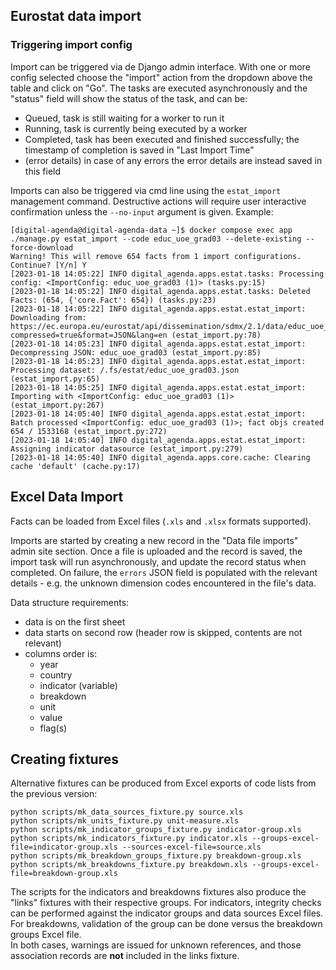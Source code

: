 ## Eurostat data import

### Triggering import config

Import can be triggered via de Django admin interface. With one or more config selected choose the "import" action from the dropdown above the table and click on "Go". The tasks are executed asynchronously and the "status" field will show the status of the task, and can be:

 - Queued, task is still waiting for a worker to run it
 - Running, task is currently being executed by a worker
 - Completed, task has been executed and finished successfully; the timestamp of completion is saved in "Last Import Time"
 - (error details) in case of any errors the error details are instead saved in this field

Imports can also be triggered via cmd line using the `estat_import` management command. Destructive actions will require user interactive confirmation unless the `--no-input` argument is given. Example:

```shell
[digital-agenda@digital-agenda-data ~]$ docker compose exec app ./manage.py estat_import --code educ_uoe_grad03 --delete-existing --force-download
Warning! This will remove 654 facts from 1 import configurations. Continue? [Y/n] Y
[2023-01-18 14:05:22] INFO digital_agenda.apps.estat.tasks: Processing config: <ImportConfig: educ_uoe_grad03 (1)> (tasks.py:15)
[2023-01-18 14:05:22] INFO digital_agenda.apps.estat.tasks: Deleted Facts: (654, {'core.Fact': 654}) (tasks.py:23)
[2023-01-18 14:05:22] INFO digital_agenda.apps.estat.estat_import: Downloading from: https://ec.europa.eu/eurostat/api/dissemination/sdmx/2.1/data/educ_uoe_grad03?compressed=true&format=JSON&lang=en (estat_import.py:78)
[2023-01-18 14:05:23] INFO digital_agenda.apps.estat.estat_import: Decompressing JSON: educ_uoe_grad03 (estat_import.py:85)
[2023-01-18 14:05:23] INFO digital_agenda.apps.estat.estat_import: Processing dataset: /.fs/estat/educ_uoe_grad03.json (estat_import.py:65)
[2023-01-18 14:05:25] INFO digital_agenda.apps.estat.estat_import: Importing with <ImportConfig: educ_uoe_grad03 (1)> (estat_import.py:267)
[2023-01-18 14:05:40] INFO digital_agenda.apps.estat.estat_import: Batch processed <ImportConfig: educ_uoe_grad03 (1)>; fact objs created 654 / 1533168 (estat_import.py:272)
[2023-01-18 14:05:40] INFO digital_agenda.apps.estat.estat_import: Assigning indicator datasource (estat_import.py:279)
[2023-01-18 14:05:40] INFO digital_agenda.apps.core.cache: Clearing cache 'default' (cache.py:17)
```

## Excel Data Import

Facts can be loaded from Excel files (`.xls` and `.xlsx` formats supported).

Imports are started by creating a new record in the "Data file imports" admin site section.
Once a file is uploaded and the record is saved, the import task will run asynchronously, and update the record status when completed.
On failure, the `errors` JSON field is populated with the relevant details - e.g. the unknown dimension codes encountered in the file's data.

Data structure requirements:
- data is on the first sheet
- data starts on second row (header row is skipped, contents are not relevant)
- columns order is:
  - year
  - country	
  - indicator (variable)	
  - breakdown	
  - unit	
  - value	
  - flag(s)


## Creating fixtures

Alternative fixtures can be produced from Excel exports of code lists from the previous version:
```shell
python scripts/mk_data_sources_fixture.py source.xls
python scripts/mk_units_fixture.py unit-measure.xls
python scripts/mk_indicator_groups_fixture.py indicator-group.xls
python scripts/mk_indicators_fixture.py indicator.xls --groups-excel-file=indicator-group.xls --sources-excel-file=source.xls
python scripts/mk_breakdown_groups_fixture.py breakdown-group.xls 
python scripts/mk_breakdowns_fixture.py breakdown.xls --groups-excel-file=breakdown-group.xls
```
The scripts for the indicators and breakdowns fixtures also produce the "links" fixtures with their respective groups.
For indicators, integrity checks can be performed against the indicator groups and data sources Excel files. 
For breakdowns, validation of the group can be done versus the breakdown groups Excel file.  
In both cases, warnings are issued for unknown references, and those association records are **not** included in the links fixture.

